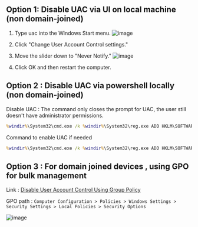 ## Option 1: Disable UAC via UI on local machine (non domain-joined)

1. Type uac into the Windows Start menu.
![image](https://user-images.githubusercontent.com/96930989/210131956-205f4746-1b54-46e6-9e16-7ced5e5f585d.png)

2. Click "Change User Account Control settings."

3. Move the slider down to "Never Notify."
![image](https://user-images.githubusercontent.com/96930989/210131957-4ec67355-a9ca-47b0-9e0d-5bfc61d79558.png)

4. Click OK and then restart the computer.


## Option 2 : Disable UAC via powershell locally (non domain-joined)

Disable UAC : The command only closes the prompt for UAC, the user still doesn't have administrator permissions.
```cmd
%windir%\System32\cmd.exe /k %windir%\System32\reg.exe ADD HKLM\SOFTWARE\Microsoft\Windows\CurrentVersion\Policies\System /v EnableLUA /t REG_DWORD /d 0 /f
```

Command to enable UAC if needed
```cmd
%windir%\System32\cmd.exe /k %windir%\System32\reg.exe ADD HKLM\SOFTWARE\Microsoft\Windows\CurrentVersion\Policies\System /v EnableLUA /t REG_DWORD /d 1 /f
```

## Option 3 : For domain joined devices , using GPO for bulk management

Link : [Disable User Account Control Using Group Policy](https://www.prajwaldesai.com/disable-user-account-control-using-group-policy/)

GPO path : `Computer Configuration > Policies > Windows Settings > Security Settings > Local Policies > Security Options`

![image](https://user-images.githubusercontent.com/96930989/210132027-7bfbf233-7ce4-4d0a-a551-c0edbcd8b7cf.png)
